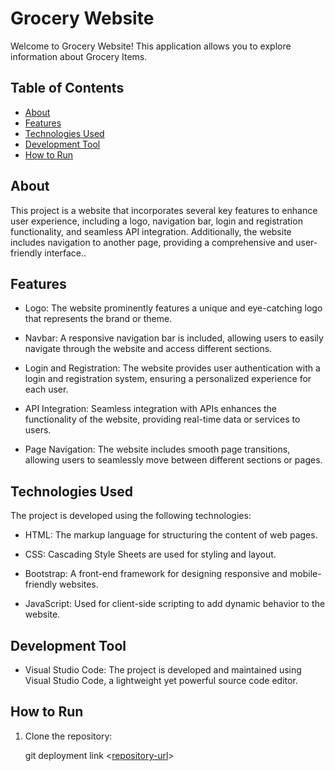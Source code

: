 # Grocery Website

Welcome to Grocery Website! This application allows you to explore information about Grocery Items.

## Table of Contents
- [About](#about)
- [Features](#features)
- [Technologies Used](#technologies-used)
- [Development Tool](#development-tool)
- [How to Run](#how-to-run)

## About

This project is a website that incorporates several key features to enhance user experience, including a logo, navigation bar, login and registration functionality, and seamless API integration. Additionally, the website includes navigation to another page, providing a comprehensive and user-friendly interface..

## Features

- Logo: The website prominently features a unique and eye-catching logo that represents the brand or theme.

- Navbar: A responsive navigation bar is included, allowing users to easily navigate through the website and access different sections.

- Login and Registration: The website provides user authentication with a login and registration system, ensuring a personalized experience for each user.

- API Integration: Seamless integration with APIs enhances the functionality of the website, providing real-time data or services to users.

- Page Navigation: The website includes smooth page transitions, allowing users to seamlessly move between different sections or pages.

## Technologies Used

The project is developed using the following technologies:

- HTML: The markup language for structuring the content of web pages.

- CSS: Cascading Style Sheets are used for styling and layout.

- Bootstrap: A front-end framework for designing responsive and mobile-friendly websites.

- JavaScript: Used for client-side scripting to add dynamic behavior to the website.

## Development Tool

- Visual Studio Code: The project is developed and maintained using Visual Studio Code, a lightweight yet powerful 
  source code editor.

## How to Run

1. Clone the repository:

   
   git deployment link <[repository-url]( https://chireshtha.github.io/Grocery_Website_Static_Design/Navbar.html )>
